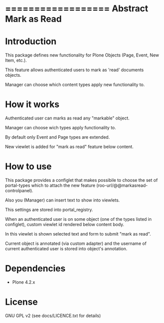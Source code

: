 ==================
Abstract Mark as Read
==================

Introduction
============

This package defines new functionality for Plone Objects (Page, Event, New Item, etc.).

This feature allows authenticated users to mark as 'read' documents objects.

Manager can choose which content types apply new functionality to.

How it works
============

Authenticated user can marks as read any "markable" object.


Manager can choose wich types apply functionality to.

By default only Event and Page types are extended.

New viewlet is added for "mark as read" feature below content.


How to use
==========

This package provides a configlet that makes possibile to choose the set
of portal-types which to attach the new feature (roo-url/@@markasread-controlpanel).

Also you (Manager) can insert text to show into viewlets.

This settings are stored into portal_registry.

When an authenticated user is on some object (one of the types listed in configlet),
custom viewlet id rendered below content body.

In this viewlet is shown selected text and form to submit "mark as read".

Current object is annotated (via custom adapter) and the username of current authenticated 
user is stored into object's annotation.


Dependencies
============

* Plone 4.2.x


License
=======
GNU GPL v2 (see docs/LICENCE.txt for details)
